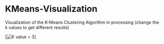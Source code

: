 # KMeans-Visualization
Visualization of the K-Means Clustering Algorithm in processing (change the k values to get different results)

[![K value = 3](kmeas.gif)]
